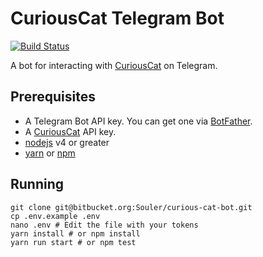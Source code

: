 # CuriousCat Telegram Bot
[![Build Status](https://travis-ci.org/Souler/curious-cat-bot.svg?branch=master)](https://travis-ci.org/Souler/curious-cat-bot)

A bot for interacting with [CuriousCat](https://curiouscat.me) on Telegram.

## Prerequisites
- A Telegram Bot API key. You can get one via [BotFather](https://telegram.me/BotFather).
- A [CuriousCat](https://curiouscat.me) API key.
- [nodejs](https://nodejs.org/) v4 or greater
- [yarn](https://yarnpkg.com/) or [npm](https://www.npmjs.com/)

## Running
```
git clone git@bitbucket.org:Souler/curious-cat-bot.git
cp .env.example .env
nano .env # Edit the file with your tokens
yarn install # or npm install
yarn run start # or npm test
```
